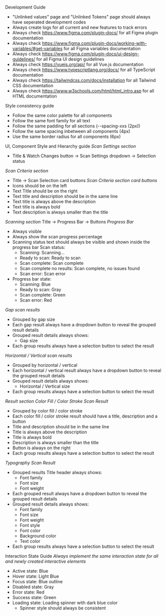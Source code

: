 Development Guide
- "Unlinked values" page and "Unlinked Tokens" page should always have seperated development codes
- Always create logs for all current and new features to track errors
- Always check https://www.figma.com/plugin-docs/ for all Figma plugin documentation
- Always check https://www.figma.com/plugin-docs/working-with-variables/#get-variables for all Figma variables documentation
- Always check https://www.figma.com/plugin-docs/ui-design-guidelines/ for all Figma UI design guidelines
- Always check https://vuejs.org/api/ for all Vue.js documentation
- Always check https://www.typescriptlang.org/docs/ for all TypeScript documentation
- Always check https://tailwindcss.com/docs/installation for all Tailwind CSS documentation
- Always check https://www.w3schools.com/html/html_intro.asp for all HTML documentation

Style consistency guide
- Follow the same color palette for all components
- Follow the same font family for all text
- Follow the same padding for all sections (--spacing-xxs (2px))
- Follow the same spacing inbetween all components (4px)
- Use the same border radius for all components (6px)

UI, Component Style and Hierarchy guide
*Scan Settings section*
- Title & Watch Changes button → Scan Settings dropdown → Selection status

*Scan Criteria section*
- Title → Scan Selection card buttons
*Scan Criteria section card buttons*
- Icons should be on the left
- Text Title should be on the right
- Text title and description should be in the same line
- Text title is always above the description
- Text title is always bold
- Text description is always smaller than the title

*Scanning section*
Title → Progress Bar → Buttons
*Progress Bar*
- Always visible
- Always show the scan progress percentage
- Scanning status text should always be visible and shown inside the progress bar 
    Scan status:
    - Scanning: Scanning...
    - Ready to scan: Ready to scan
    - Scan complete: Scan complete
    - Scan complete no results: Scan complete, no issues found
    - Scan error: Scan error
- Progress bar state:
    - Scanning: Blue 
    - Ready to scan: Gray
    - Scan complete: Green
    - Scan error: Red

*Gap scan results*
- Grouped by gap size
- Each gap result always have a dropdown button to reveal the grouped result details
- Grouped result details always shows:
    - Gap size
- Each group results always have a selection button to select the result

*Horizontal / Vertical scan results*
- Grouped by horizontal / vertical
- Each horizontal / vertical result always have a dropdown button to reveal the grouped result details
- Grouped result details always shows:
    - Horizontal / Vertical size
- Each group results always have a selection button to select the result

*Result section*
*Color Fill / Color Stroke Scan Result*
- Grouped by color fill / color stroke
- Each color fill / color stroke result should have a title, description and a button
- Title and description should be in the same line
- Title is always above the description
- Title is always bold
- Description is always smaller than the title
- Button is always on the right
- Each group results always have a selection button to select the result

*Typography Scan Result*
- Grouped results Title header always shows:
    - Font family
    - Font size
    - Font weight
- Each grouped result always have a dropdown button to reveal the grouped result details
- Grouped result details always shows:
    - Font family
    - Font size
    - Font weight
    - Font style
    - Font color
    - Background color
    - Text color
- Each group results always have a selection button to select the result


Interaction State Guide
*Always implement the same interaction state for all and newly created interactive elements*
- Active state: Blue
- Hover state: Light Blue
- Focus state: Blue outline
- Disabled state: Gray
- Error state: Red
- Success state: Green
- Loading state: Loading spinner with dark blue color
    - Spinner style should always be consistent




